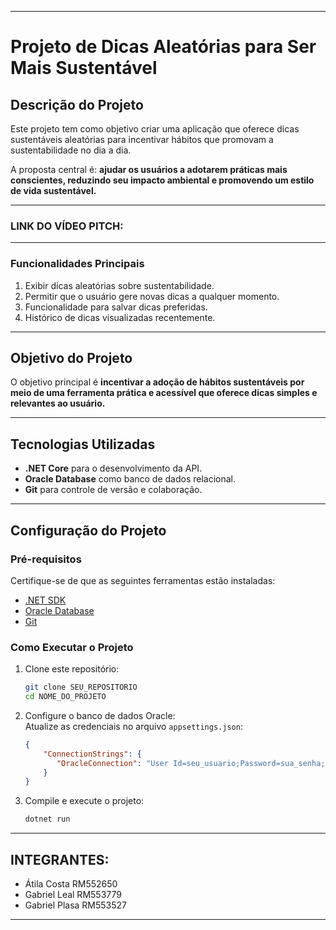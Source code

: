 
---

# Projeto de Dicas Aleatórias para Ser Mais Sustentável  

## Descrição do Projeto  
Este projeto tem como objetivo criar uma aplicação que oferece dicas sustentáveis aleatórias para incentivar hábitos que promovam a sustentabilidade no dia a dia.  

A proposta central é: **ajudar os usuários a adotarem práticas mais conscientes, reduzindo seu impacto ambiental e promovendo um estilo de vida sustentável.**  

---  

### LINK DO VÍDEO PITCH:  


---  

### Funcionalidades Principais  
1. Exibir dicas aleatórias sobre sustentabilidade.  
2. Permitir que o usuário gere novas dicas a qualquer momento.  
3. Funcionalidade para salvar dicas preferidas.  
4. Histórico de dicas visualizadas recentemente.  

---  

## Objetivo do Projeto  
O objetivo principal é **incentivar a adoção de hábitos sustentáveis por meio de uma ferramenta prática e acessível que oferece dicas simples e relevantes ao usuário.**  

---  

## Tecnologias Utilizadas  
- **.NET Core** para o desenvolvimento da API.  
- **Oracle Database** como banco de dados relacional.  
- **Git** para controle de versão e colaboração.  

---  

## Configuração do Projeto  

### Pré-requisitos  
Certifique-se de que as seguintes ferramentas estão instaladas:  
- [.NET SDK](https://dotnet.microsoft.com/download)  
- [Oracle Database](https://www.oracle.com/database/)  
- [Git](https://git-scm.com/)  

### Como Executar o Projeto  

1. Clone este repositório:  
   ```bash
   git clone SEU_REPOSITORIO
   cd NOME_DO_PROJETO
   ```  

2. Configure o banco de dados Oracle:  
   Atualize as credenciais no arquivo `appsettings.json`:  
   ```json
   {
       "ConnectionStrings": {
          "OracleConnection": "User Id=seu_usuario;Password=sua_senha;Data Source=oracle.fiap.com.br:1521/orcl"
       }
   }
   ```  

3. Compile e execute o projeto:  
   ```bash
   dotnet run
   ```  

---  

## INTEGRANTES:  
- Átila Costa RM552650
- Gabriel Leal RM553779  
- Gabriel Plasa RM553527


---  

